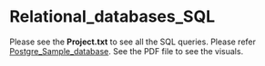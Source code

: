 # Relational_databases_SQL
Please see the **Project.txt** to see all the SQL queries.
Please refer [Postgre_Sample_database](https://www.postgresqltutorial.com/postgresql-getting-started/postgresql-sample-database/).
See the PDF file to see the visuals.
